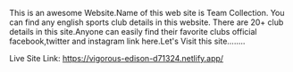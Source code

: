 This is an awesome Website.Name of this web site is Team Collection. You can find any english sports club details in this website. There are 20+ club details in this site.Anyone can easily find their favorite clubs  official facebook,twitter and instagram link here.Let's Visit this site........


Live Site Link: https://vigorous-edison-d71324.netlify.app/